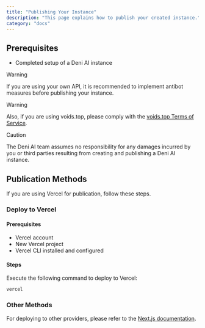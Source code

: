 ```yaml
---
title: "Publishing Your Instance"
description: "This page explains how to publish your created instance."
category: "docs"
---
```


## Prerequisites

- Completed setup of a Deni AI instance

> [!WARNING]
> If you are using your own API, it is recommended to implement antibot measures before publishing your instance.

> [!WARNING]
> Also, if you are using voids.top, please comply with the [voids.top Terms of Service](https://voids.top/terms-of-service).

> [!CAUTION]
> The Deni AI team assumes no responsibility for any damages incurred by you or third parties resulting from creating and publishing a Deni AI instance.

## Publication Methods

If you are using Vercel for publication, follow these steps.

### Deploy to Vercel

#### Prerequisites

- Vercel account
- New Vercel project
- Vercel CLI installed and configured

#### Steps

Execute the following command to deploy to Vercel:

```bash
vercel
```

### Other Methods

For deploying to other providers, please refer to the [Next.js documentation](https://nextjs.org/docs/app/building-your-application/deploying).
